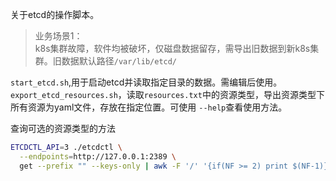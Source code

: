 关于etcd的操作脚本。

> 业务场景1：  
k8s集群故障，软件均被破坏，仅磁盘数据留存，需导出旧数据到新k8s集群。旧数据默认路径`/var/lib/etcd/`

`start_etcd.sh`,用于启动etcd并读取指定目录的数据。需编辑后使用。  
`export_etcd_resources.sh`，读取`resources.txt`中的资源类型，导出资源类型下所有资源为yaml文件，存放在指定位置。可使用 `--help`查看使用方法。

查询可选的资源类型的方法  
```bash
ETCDCTL_API=3 ./etcdctl \
  --endpoints=http://127.0.0.1:2389 \
  get --prefix "" --keys-only | awk -F '/' '{if(NF >= 2) print $(NF-1)}' | sort | uniq -c
```
